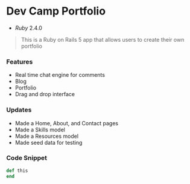 # Dev Camp Portfolio

* _Ruby_ 2.4.0

> This is a Ruby on Rails 5 app that allows users to create their own portfolio

### Features

- Real time chat engine for comments
- Blog
- Portfolio
- Drag and drop interface

### Updates

- Made a Home, About, and Contact pages
- Made a Skills model
- Made a Resources model
- Made seed data for testing


### Code Snippet


```ruby
def this
end
```